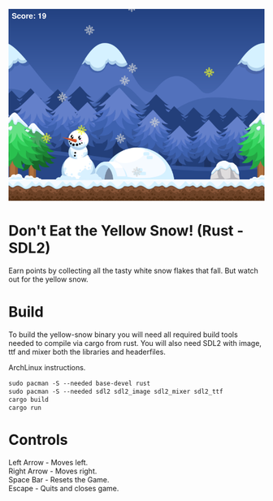 ![Screenshot](images/screenshot.png)

# Don't Eat the Yellow Snow! (Rust - SDL2)
Earn points by collecting all the tasty white snow flakes that fall. But watch out for the yellow snow.

# Build
To build the yellow-snow binary you will need all required build tools needed to compile via cargo from rust. You will also need SDL2 with image, ttf and mixer both the libraries and headerfiles.

ArchLinux instructions.

    sudo pacman -S --needed base-devel rust
    sudo pacman -S --needed sdl2 sdl2_image sdl2_mixer sdl2_ttf
    cargo build
    cargo run


# Controls
Left Arrow - Moves left.\
Right Arrow - Moves right.\
Space Bar - Resets the Game.\
Escape - Quits and closes game.
